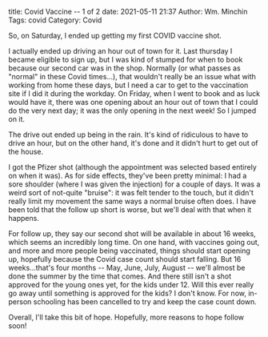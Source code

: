 title: Covid Vaccine -- 1 of 2
date: 2021-05-11 21:37
Author: Wm. Minchin
Tags: covid
Category: Covid

So, on Saturday, I ended up getting my first COVID vaccine shot.

I actually ended up driving an hour out of town for it. Last thursday I became
eligible to sign up, but I was kind of stumped for when to book because our
second car was in the shop. Normally (or what passes as "normal" in these Covid
times...), that wouldn't really be an issue what with working from home these
days, but I need a car to get to the vaccination site if I did it during the
workday. On Friday, when I went to book and as luck would have it, there was
one opening about an hour out of town that I could do the very next day; it was
the only opening in the next week! So I jumped on it.

The drive out ended up being in the rain. It's kind of ridiculous to have to
drive an hour, but on the other hand, it's done and it didn't hurt to get out
of the house.

I got the Pfizer shot (although the appointment was selected based entirely on
when it was). As for side effects, they've been pretty minimal: I had a sore
shoulder (where I was given the injection) for a couple of days. It was a weird
sort of not-quite "bruise": it was felt tender to the touch, but it didn't
really limit my movement the same ways a normal bruise often does. I have been
told that the follow up short is worse, but we'll deal with that when it
happens.

For follow up, they say our second shot will be available in about 16 weeks,
which seems an incredibly long time. On one hand, with vaccines going out, and
more and more people being vaccinated, things should start opening up,
hopefully because the Covid case count should start falling. But 16
weeks...that's four months -- May, June, July, August -- we'll almost be done
the summer by the time that comes. And there still isn't a shot approved for
the young ones yet, for the kids under 12. Will this ever really go away until
something is approved for the kids? I don't know. For now, in-person schooling
has been cancelled to try and keep the case count down.

Overall, I'll take this bit of hope. Hopefully, more reasons to hope follow
soon!
